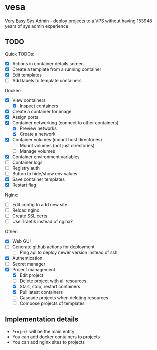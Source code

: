 # vesa
Very Easy Sys Admin - deploy projects to a VPS without having 153948 years of sys admin experience

## TODO

Quick TODOs:
- [X] Actions in container details screen
- [X] Create a template from a running container
- [X] Edit templates
- [ ] Add labels to template containers

Docker:
- [X] View containers
  - [X] Inspect containers
- [X] Create a container for image
- [X] Assign ports
- [X] Container networking (connect to other containers)
  - [X] Preview networks
  - [X] Create a network
- [X] Container volumes (mount host directories)
  - [ ] Mount volumes (not just directories)
  - [ ] Manage volumes
- [X] Container environment variables
- [ ] Container logs
- [ ] Registry auth
- [ ] Button to hide/show env values
- [X] Save container templates
- [X] Restart flag

Nginx:
- [ ] Edit config to add new site
- [ ] Reload nginx
- [ ] Create SSL certs
- [ ] Use Traefik instead of nginx?

Other:
- [X] Web GUI
- [ ] Generate github actions for deployment
  - [ ] Ping api to deploy newer version instead of ssh
- [X] Authentication
- [ ] Secret manager
- [X] Project management
  - [X] Edit project
  - [ ] Delete project with all resources
  - [X] Start, stop, restart containers
  - [X] Pull latest containers
  - [ ] Cascade projects when deleting resources
  - [ ] Compose projects of templates

## Implementation details

- `Project` will be the main entity
- You can add docker containers to projects
- You can add nginx sites to projects
